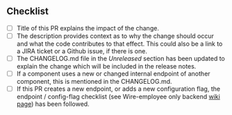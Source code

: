 ## Checklist

 - [ ] Title of this PR explains the impact of the change.
 - [ ] The description provides context as to why the change should occur and what the code contributes to that effect. This could also be a link to a JIRA ticket or a Github issue, if there is one.
 - [ ] The CHANGELOG.md file in the *Unreleased* section has been updated to explain the change which will be included in the release notes.
 - [ ] If a component uses a new or changed internal endpoint of another component, this is mentioned in the CHANGELOG.md.
- [ ] If this PR creates a new endpoint, or adds a new configuration flag, the endpoint / config-flag checklist (see Wire-employee only backend [wiki page](https://github.com/zinfra/backend-wiki/wiki/Checklists)) has been followed.
